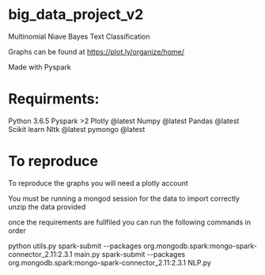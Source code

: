 # big_data_project_v2
Multinomial Niave Bayes Text Classification

Graphs can be found at https://plot.ly/organize/home/

Made with Pyspark

# Requirments:
Python 3.6.5
Pyspark >2
Plotly @latest
Numpy @latest
Pandas @latest
Scikit learn
Nltk @latest
pymongo @latest

# To reproduce
To reproduce the graphs you will need a plotly account

You must be running a mongod session for the data to import correctly
unzip the data provided

once the requirements are fullfiled you can run the following commands in order

python utils.py 
spark-submit --packages org.mongodb.spark:mongo-spark-connector_2.11:2.3.1 main.py
spark-submit --packages org.mongodb.spark:mongo-spark-connector_2.11:2.3.1 NLP.py
